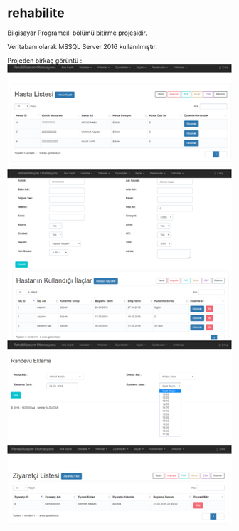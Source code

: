 # rehabilite
Bilgisayar Programcılı bölümü bitirme projesidir.

Veritabanı olarak MSSQL Server 2016 kullanılmıştır.

Projeden birkaç görüntü :
![alt text](https://raw.githubusercontent.com/serdaralemdar/rehabilite/main/ss1.png)
![alt text](https://raw.githubusercontent.com/serdaralemdar/rehabilite/main/ss2.png)
![alt text](https://raw.githubusercontent.com/serdaralemdar/rehabilite/main/ss3.png)
![alt text](https://raw.githubusercontent.com/serdaralemdar/rehabilite/main/ss4.png)

